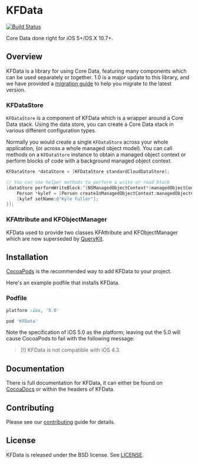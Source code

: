 # KFData

[![Build Status](http://img.shields.io/travis/kylef/KFData.svg?style=flat)](https://travis-ci.org/kylef/KFData)

Core Data done right for iOS 5+/OS X 10.7+.

## Overview

KFData is a library for using Core Data, featuring many components which can be
used separately or together. 1.0 is a major update to this library, and we have
provided a
[migration guide](https://github.com/kylef/KFData/wiki/KFData-1.0-Migrations-Guide)
to help you migrate to the latest version.

### KFDataStore

`KFDataStore` is a component of KFData which is a wrapper around a Core Data
stack. Using the data store, you can create a Core Data stack in various
different configuration types.

Normally you would create a single `KFDataStore` across your whole application,
(or across a whole managed object model). You can call methods on a
`KFDataStore` instance to obtain a managed object context or perform
blocks of code with a background managed object context.

``` objective-c
KFDataStore *dataStore = [KFDataStore standardCloudDataStore];

// You can use helper methods to perform a write or read block
[dataStore performWriteBlock:^(NSManagedObjectContext*)managedObjectContext {
    Person *kylef = [Person createInManagedObjectContext:managedObjectContext];
    [kylef setName:@"Kyle Fuller"];
}];
```

### KFAttribute and KFObjectManager

KFData used to provide two classes KFAttribute and KFObjectManager which are
now superseded by [QueryKit](https://github.com/QueryKit/QueryKit).

## Installation

[CocoaPods](http://cocoapods.org) is the recommended way to add
KFData to your project.

Here's an example podfile that installs KFData.

### Podfile

```ruby
platform :ios, '5.0'

pod 'KFData'
```

Note the specification of iOS 5.0 as the platform; leaving out the 5.0 will
cause CocoaPods to fail with the following message:

> [!] KFData is not compatible with iOS 4.3.

## Documentation

There is full documentation for KFData, it can either be found on
[CocoaDocs](http://cocoadocs.org/docsets/KFData) or within the headers of KFData.

## Contributing

Please see our [contributing](CONTRIBUTING.md) guide for details.

## License

KFData is released under the BSD license. See [LICENSE](LICENSE).

